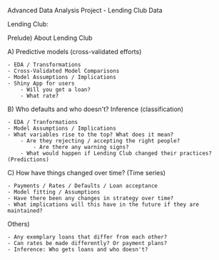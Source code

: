 Advanced Data Analysis Project - Lending Club Data


Lending Club:

Prelude) About Lending Club

A) Predictive models (cross-validated efforts)

	- EDA / Transformations
	- Cross-Validated Model Comparisons
	- Model Assumptions / Implications
	- Shiny App for users
		- Will you get a loan?
		- What rate?

B) Who defaults and who doesn't? Inference (classification)

	- EDA / Tranformations
	- Model Assumptions / Implications
	- What variables rise to the top? What does it mean?
		- Are they rejecting / accepting the right people?
			- Are there any warning signs?
	 	- What would happen if Lending Club changed their practices? (Predictions)

C) How have things changed over time? (Time series)

	- Payments / Rates / Defaults / Loan acceptance
	- Model fitting / Assumptions
	- Have there been any changes in strategy over time?
	- What implications will this have in the future if they are maintained?

Others)

	- Any exemplary loans that differ from each other?
	- Can rates be made differently? Or payment plans?
	- Inference: Who gets loans and who doesn't?